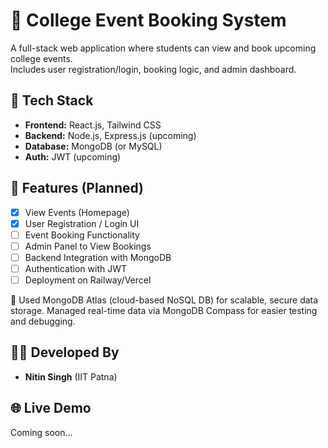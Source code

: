 # 🎫 College Event Booking System

A full-stack web application where students can view and book upcoming college events.  
Includes user registration/login, booking logic, and admin dashboard.

## 🚀 Tech Stack
- **Frontend:** React.js, Tailwind CSS
- **Backend:** Node.js, Express.js (upcoming)
- **Database:** MongoDB (or MySQL)
- **Auth:** JWT (upcoming)

## 📌 Features (Planned)
- [x] View Events (Homepage)
- [x] User Registration / Login UI
- [ ] Event Booking Functionality
- [ ] Admin Panel to View Bookings
- [ ] Backend Integration with MongoDB
- [ ] Authentication with JWT
- [ ] Deployment on Railway/Vercel

📝 Used MongoDB Atlas (cloud-based NoSQL DB) for scalable, secure data storage. Managed real-time data via MongoDB Compass for easier testing and debugging.

## 🧑‍💻 Developed By
- **Nitin Singh** (IIT Patna)

## 🌐 Live Demo
Coming soon...



